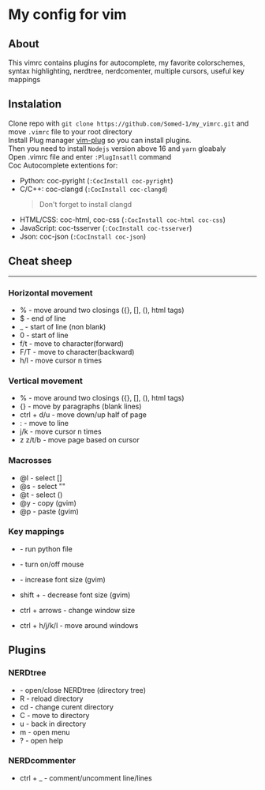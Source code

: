 # My config for vim

## About

This vimrc contains plugins for autocomplete, my favorite colorschemes, syntax highlighting, nerdtree, nerdcomenter, multiple cursors, useful key mappings

## Instalation

Clone repo with `git clone https://github.com/Somed-1/my_vimrc.git` and move `.vimrc` file to your root directory  
Install Plug manager [vim-plug](https://github.com/junegunn/vim-plug  ) so you can install plugins.  
Then you need to install `Nodejs` version above 16 and `yarn` gloabaly  
Open .vimrc file and enter `:PlugInsatll` command  
Coc Autocomplete extentions for:
- Python: coc-pyright (`:CocInstall coc-pyright`)
- C/C++: coc-clangd (`:CocInstall coc-clangd`)
    > Don't forget to install clangd
- HTML/CSS: coc-html, coc-css (`:CocInstall coc-html coc-css`)
- JavaScript: coc-tsserver (`:CocInstall coc-tsserver`)
- Json: coc-json (`:CocInstall coc-json`)


## Cheat sheep

---

### Horizontal movement

 - % - move around two closings ({}, [], (), html tags)
 - $ - end of line
 - _ - start of line (non blank)
 - 0 - start of line
 - f/t<character> - move to character(forward)
 - F/T<character> - move to character(backward)
 - <number>h/l - move cursor n times

### Vertical movement

 - % - move around two closings ({}, [], (), html tags)
 - {} - move by paragraphs (blank lines)
 - ctrl + d/u - move down/up half of page
 - :<number> - move to line
 - <number>j/k - move cursor n times
 - z z/t/b - move page based on cursor

### Macrosses
 - @l - select []
 - @s - select ""
 - @t - select ()
 - @y - copy (gvim)
 - @p - paste (gvim)

### Key mappings
 - <F5> - run python file
 - <F6> - turn on/off mouse
 - <F12> - increase font size (gvim)
 - shift + <F12> - decrease font size (gvim)

 - ctrl + arrows - change window size
 - ctrl + h/j/k/l - move around windows

## Plugins

### NERDtree
 - <F3> - open/close NERDtree (directory tree)
 - R - reload directory
 - cd - change curent directory
 - C - move to directory
 - u - back in directory
 - m - open menu
 - ? - open help

### NERDcommenter
 - ctrl + _ - comment/uncomment line/lines
